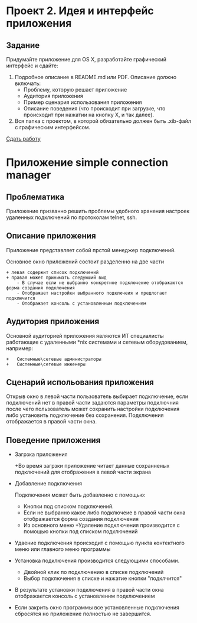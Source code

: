 Проект 2. Идея и интерфейс приложения
=============

Задание
------

Придумайте приложение для OS X, разработайте графический интерфейс и сдайте:

1. Подробное описание в README.md или PDF. Описание должно включать:
	* Проблему, которую решает приложение
	* Аудитория приложения
	* Пример сценария использования приложения
	* Описание поведения (что происходит при загрузке, что происходит при нажатии на кнопку Х, и так далее).
2. Вся папка с проектом, в которой обязательно должен быть .xib-файл с графическим интерфейсом.

[Сдать работу](https://u.hexlet.org/courses/4/assignments/6)

Приложение simple connection manager
============

Проблематика
-------

Приложение призванно решить проблемы удобного хранения настроек удаленных подключений по протоколам telnet, ssh.

Описание приложения
-----

Приложение представляет собой прстой менеджер подключений.

Основное окно приложений состоит разделенно на две части

	+ левая содержит список подключений
	+ правая может принимать следуюший вид
		- В случае если не выбранно конкретное подключение отображаются форма создания подключения 
		- Отображает настройки выбранного подключеия и предлогает подключится
		- Отображает консоль с установленным подключением



Аудитория приложения
--------
Основной аудиторией приложения являются ИТ специалисты работающие с удаленными *nix системами и сетевым оборудованием, например:
	
	+	Системные\сетевые администраторы
	+	Системные\сетевые инженеры

Сценарий испольования приложения
--------

Открыв окно в левой части пользователь выбирает подключение, если подключений нет в правой части задаются параметры подключния
после чего пользователь может сохранить настройки подключения либо установить подключение без сохранения. Подключения отображается в правой части окна.

Поведение приложения
---------

+ Загрзка приложения

	+Во время загрзки приложение читает данные сохранненых подключений для отображения в левой части экрана
+ Добавление подключения

	Подключения может быть добавленно с помощью:
	+ Кнопки под списком подключений.
	+ Если не выбранно какое либо подключеие в правой части окна отображается форма создания подключения
	+ Из основного меню
+Удаление подключения производится с помощью кнопки под списком подключений 
	

+ Удаение подключения происходит с помощью пункта контектного меню или главного меню программы
+ Установка подключения производится следующими способами. 
	- Двойной клик по подключению в списке подключений
	- Выбор подключения в списке и нажатие кнопки "подклчится"
+ В результате установки подключения в правой части окна отображается консоль с установленнм подключением
+ Если закрить окно программы все установленные подключения сбросятся но приложение полностью не завершится.

	
